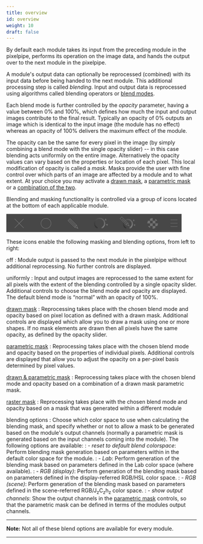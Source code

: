```yaml
---
title: overview
id: overview
weight: 10
draft: false
---
```


By default each module takes its input from the preceding module in the pixelpipe, performs its operation on the image data, and hands the output over to the next module in the pixelpipe. 

A module's output data can optionally be reprocessed (combined) with its input data before being handed to the next module. This additional processing step is called _blending_. Input and output data is reprocessed using algorithms called blending operators or [blend modes](./blend-modes.md).

Each blend mode is further controlled by the _opacity_ parameter, having a value between 0% and 100%, which defines how much the input and output images contribute to the final result. Typically an opacity of 0% outputs an image which is identical to the input image (the module has no effect) whereas an opacity of 100% delivers the maximum effect of the module.

The opacity can be the same for every pixel in the image (by simply combining a blend mode with the single opacity slider) -- in this case blending acts uniformily on the entire image. Alternatively the opacity values can vary based on the properties or location of each pixel. This local modification of opacity is called a _mask_. Masks provide the user with fine control over which parts of an image are affected by a module and to what extent. At your choice you may activate a [drawn mask](./masks/drawn.md), a [parametric mask](./masks/parametric.md) or a [combination of the two](./masks/drawn-and-parametric.md). 

Blending and masking functionality is controlled via a group of icons located at the bottom of each applicable module. 

![mask & blend options](./overview/mask-blend-options.png)

These icons enable the following masking and blending options, from left to right:

off
: Module output is passed to the next module in the pixelpipe without additional reprocessing. No further controls are displayed. 

uniformly
: Input and output images are reprocessed to the same extent for all pixels with the extent of the blending controlled by a single opacity slider. Additional controls to choose the blend mode and opacity are displayed. The default blend mode is “normal” with an opacity of 100%.

[drawn mask](./masks/drawn.md)
: Reprocessing takes place with the chosen blend mode and opacity based on pixel location as defined with a drawn mask. Additional controls are displayed which allow you to draw a mask using one or more shapes. If no mask elements are drawn then all pixels have the same opacity, as defined by the opacity slider.

[parametric mask](./masks/parametric.md)
: Reprocessing takes place with the chosen blend mode and opacity based on the properties of individual pixels. Additional controls are displayed that allow you to adjust the opacity on a per-pixel basis determined by pixel values.

[drawn & parametric mask](./masks/drawn-and-parametric.md)
: Reprocessing takes place with the chosen blend mode and opacity based on a combination of a drawn mask parametric mask.

[raster mask](./masks/raster.md)
: Reprocessing takes place with the chosen blend mode and opacity based on a mask that was generated within a different module

blending options
: Choose which color space to use when calculating the blending mask, and specify whether or not to allow a mask to be generated based on the module's output channels (normally a parametric mask is generated based on the input channels coming into the module). The following options are available:
: - _reset to default blend colorspace_: Perform blending mask generation based on parameters within in the default color space for the module.
: - _Lab_: Perform generation of the blending mask based on parameters defined in the Lab color space (where available).
: - _RGB (display)_: Perform generation of the blending mask based on parameters defined in the display-referred RGB/HSL color space.
: - _RGB (scene)_: Perform generation of the blending mask based on parameters defined in the scene-referred RGB/J<sub>z</sub>C<sub>z</sub>h<sub>z</sub> color space.
: - _show output channels_: Show the output channels in the [parametric mask](./masks/parametric.md) controls, so that the parametric mask can be defined in terms of the modules output channels.

---

**Note:** Not all of these blend options are available for every module.

---

